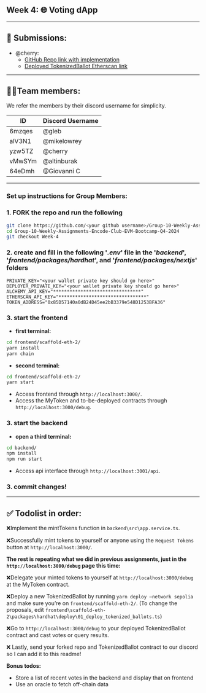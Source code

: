 ## Week 4: 🌐 Voting dApp

---

## 👀 Submissions:

* @cherry:
  * [GitHub Repo link with implementation](https://github.com/aspiringLilCoder/Group-10-Weekly-Assignments-Encode-Club-EVM-Bootcamp-Q4-2024/tree/Week-4-Cherry)
  * [Deployed TokenizedBallot Etherscan link](https://sepolia.etherscan.io//address/0xCFF30Ee654b977297d78F4Be1AAbb77A1CB7B913)

--- 

## 🧑‍💻Team members:

We refer the members by their discord username for simplicity.

| ID    |  Discord Username   |
|---------|-------------------|
| 6mzqes | @gleb       |
| alV3N1 | @mikelowrey       |
| yzw5TZ | @cherry        |
| vMwSYm  | @altinburak      |
| 64eDmh   | @Giovanni C      |

---

### Set up instructions for Group Members:
### 1. FORK the repo and run the following
```sh
git clone https://github.com/<your github username>/Group-10-Weekly-Assignments-Encode-Club-EVM-Bootcamp-Q4-2024.git
cd Group-10-Weekly-Assignments-Encode-Club-EVM-Bootcamp-Q4-2024
git checkout Week-4
```
### 2. create and fill in the following '*.env*' file in the '*backend*', '*frontend/packages/hardhat*', and '*frontend/packages/nextjs*' folders
```env
PRIVATE_KEY="<your wallet private key should go here>"
DEPLOYER_PRIVATE_KEY="<your wallet private key should go here>"
ALCHEMY_API_KEY="********************************"
ETHERSCAN_API_KEY="********************************"
TOKEN_ADDRESS="0x85D57140a0dB24D45ee2bB3379e548D1253BFA36"
```
### 3. start the frontend

* **first terminal:**
```sh
cd frontend/scaffold-eth-2/
yarn install
yarn chain
```

* **second terminal:**
```sh
cd frontend/scaffold-eth-2/
yarn start
```
* Access frontend through `http://localhost:3000/`.
* Access the MyToken and to-be-deployed contracts through `http://localhost:3000/debug`.

### 3. start the backend
* **open a third terminal:**
```sh
cd backend/
npm install
npm run start
```
* Access api interface through `http://localhost:3001/api`.

### 3. commit changes!

---

## ✅ Todolist in order:
❌Implement the mintTokens function in `backend\src\app.service.ts`.

❌Successfully mint tokens to yourself or anyone using the `Request Tokens` button at `http://localhost:3000/`.

**The rest is repeating what we did in previous assignments, just in the `http://localhost:3000/debug` page this time:**

❌Delegate your minted tokens to yourself at `http://localhost:3000/debug` at the MyToken contract.

❌Deploy a new TokenizedBallot by running `yarn deploy –network sepolia` and make sure you’re on `frontend/scaffold-eth-2/`. (To change the proposals, edit `frontend\scaffold-eth-2\packages\hardhat\deploy\01_deploy_tokenized_ballots.ts`)

❌Go to `http://localhost:3000/debug` to your deployed TokenizedBallot contract and cast votes or query results.

❌ Lastly, send your forked repo and TokenizedBallot contract to our discord so I can add it to this readme!

**Bonus todos:**
* Store a list of recent votes in the backend and display that on frontend
* Use an oracle to fetch off-chain data

